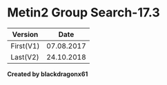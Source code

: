 # Metin2 Group Search-17.3
| Version     | Date |
| ---      | ---       |
| First(V1) | 07.08.2017         |
| Last(V2)     | 24.10.2018        |

**Created by blackdragonx61**
